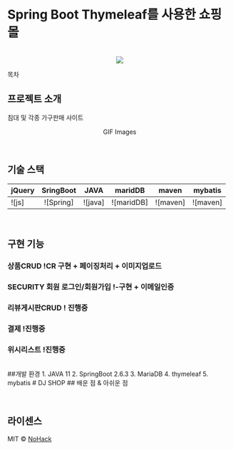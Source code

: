 # Spring Boot Thymeleaf를 사용한 쇼핑몰



<p align="center">
  <br>
  <img src="./images/common/logo-sample.jpeg">
  <br>
</p>

목차

## 프로젝트 소개

<p align="justify">
 침대 및 각종 가구판매 사이트 
</p>

<p align="center">
GIF Images
</p>

<br>

## 기술 스택

| jQuery |  SringBoot |   JAVA    |   maridDB  |   maven  |  mybatis |
| :----- | :--------: |  :----:   | :--------: | :------: | :------: | 
|  ![js] |  ![Spring] |  ![java]  | ![maridDB] | ![maven] | ![maven] |

<br>

## 구현 기능

### 상품CRUD !CR 구현 + 페이징처리 + 이미지업로드

### SECURITY 회원 로그인/회원가입 !-구현 + 이메일인증

### 리뷰게시판CRUD ! 진행중

### 결제 !진행중

### 위시리스트 !진행중

<br>
##개발 환경
1. JAVA 11
2. SpringBoot 2.6.3
3. MariaDB
4. thymeleaf
5. mybatis
# DJ SHOP
## 배운 점 & 아쉬운 점
<br/>
<p align="justify">

</p>

<br>

## 라이센스

MIT &copy; [NoHack](mailto:lbjp114@gmail.com)

<!-- Stack Icon Refernces -->
